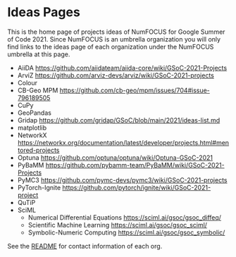 # Ideas Pages

This is the home page of projects ideas of NumFOCUS for Google Summer of Code 2021.
Since NumFOCUS is an umbrella organization you will only find links to the ideas
page of each organization under the NumFOCUS umbrella at this page.

- AiiDA https://github.com/aiidateam/aiida-core/wiki/GSoC-2021-Projects
- ArviZ https://github.com/arviz-devs/arviz/wiki/GSoC-2021-projects
- Colour
- CB-Geo MPM https://github.com/cb-geo/mpm/issues/704#issue-796189505
- CuPy
- GeoPandas
- Gridap https://github.com/gridap/GSoC/blob/main/2021/ideas-list.md
- matplotlib
- NetworkX https://networkx.org/documentation/latest/developer/projects.html#mentored-projects
- Optuna https://github.com/optuna/optuna/wiki/Optuna-GSoC-2021
- PyBaMM https://github.com/pybamm-team/PyBaMM/wiki/GSoC-2021-Projects
- PyMC3 https://github.com/pymc-devs/pymc3/wiki/GSoC-2021-projects
- PyTorch-Ignite https://github.com/pytorch/ignite/wiki/GSoC-2021-project
- QuTiP
- SciML 
  - Numerical Differential Equations  https://sciml.ai/gsoc/gsoc_diffeq/
  - Scientific Machine Learning  https://sciml.ai/gsoc/gsoc_sciml/
  - Symbolic-Numeric Computing  https://sciml.ai/gsoc/gsoc_symbolic/
  

See the [README](https://github.com/numfocus/gsoc/blob/master/README.md#organizations-confirmed-under-numfocus-umbrella) for contact information of each org.
